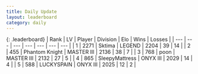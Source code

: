 ```yaml
---
title: Daily Update
layout: leaderboard
category: daily
---
```


{: .leaderboard}
| Rank | LV | Player | Division | Elo | Wins | Losses |
| --- | --- | --- | --- | --- | --- | --- |
| <span data-change="3">1</span> | 2271 | <span title="ID: 353063">Sktima</span> | LEGEND | <span data-change="203">2204</span> | <span data-change="20">39</span> | <span data-change="1">14</span> |
| <span data-change="0">2</span> | 455 | <span title="ID: 742939">Phantom Knight</span> | MASTER III | <span data-change="91">2136</span> | <span data-change="18">38</span> | <span data-change="4">7</span> |
| <span data-change="6">3</span> | 768 | <span title="ID: 540690">poon</span> | MASTER III | <span data-change="165">2132</span> | <span data-change="18">27</span> | <span data-change="2">5</span> |
| <span data-change="3">4</span> | 865 | <span title="ID: 153129">SleepyMattress</span> | ONYX III | <span data-change="54">2029</span> | <span data-change="9">14</span> | <span data-change="2">4</span> |
| <span data-change="5">5</span> | 588 | <span title="ID: 623829">LUCKYSPAIN</span> | ONYX III | <span data-change="70">2025</span> | <span data-change="6">12</span> | <span data-change="1">2</span> |